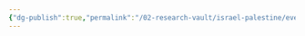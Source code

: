 ```yaml
---
{"dg-publish":true,"permalink":"/02-research-vault/israel-palestine/events/1967-arab-israeli-war/","updated":"2025-08-21T16:32:17.821-04:00"}
---
```


